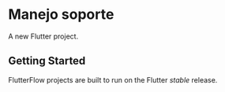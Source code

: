# Manejo soporte

A new Flutter project.

## Getting Started

FlutterFlow projects are built to run on the Flutter _stable_ release.
